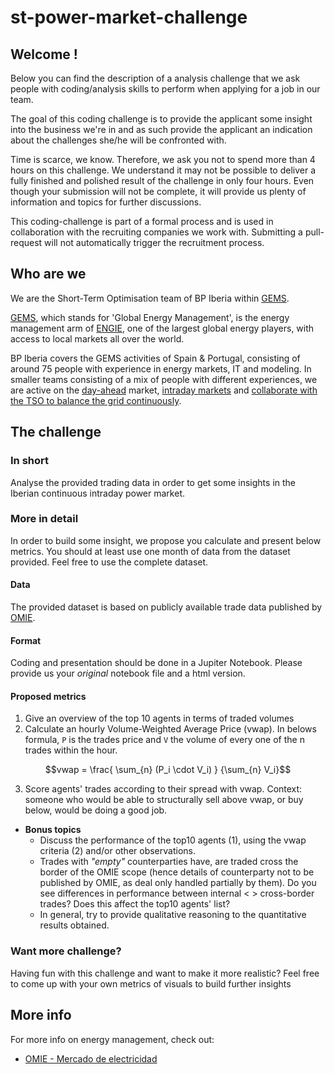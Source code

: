 # st-power-market-challenge

## Welcome !

Below you can find the description of a analysis challenge that we ask people with coding/analysis skills to perform when applying for a job in our team.

The goal of this coding challenge is to provide the applicant some insight into the business we're in and as such provide the applicant an indication about the challenges she/he will be confronted with. 

Time is scarce, we know. Therefore, we ask you not to spend more than 4 hours on this challenge. We understand it may not be possible to deliver a fully finished and polished result of the challenge in only four hours. Even though your submission will not be complete, it will provide us plenty of information and topics for further discussions.

This coding-challenge is part of a formal process and is used in collaboration with the recruiting companies we work with.  Submitting a pull-request will not automatically trigger the recruitment process.
## Who are we 

We are the Short-Term Optimisation team of BP Iberia within [GEMS](https://gems.engie.com/).

[GEMS](https://gems.engie.com/), which stands for 'Global Energy Management', is the energy management arm of [ENGIE](https://www.engie.com/), one of the largest global energy players, 
with access to local markets all over the world.  

BP Iberia covers the GEMS activities of Spain & Portugal, consisting of around 75 people with experience in energy markets, IT and modeling. In smaller teams consisting of a mix of people with different experiences, we are active on the [day-ahead](https://en.wikipedia.org/wiki/European_Power_Exchange#Day-ahead_markets) market, [intraday markets](https://en.wikipedia.org/wiki/European_Power_Exchange#Intraday_markets) and [collaborate with the TSO to balance the grid continuously](https://en.wikipedia.org/wiki/Transmission_system_operator#Electricity_market_operations).

## The challenge

### In short
Analyse the provided trading data in order to get some insights in the Iberian continuous intraday power market. 

### More in detail
In order to build some insight, we propose you calculate and present below metrics. You should at least use one month of data from the dataset provided. 
Feel free to use the complete dataset. 

#### Data
The provided dataset is based on publicly available trade data published by [OMIE](https://www.omie.es/es/file-access-list). 

#### Format
Coding and presentation should be done in a Jupiter Notebook. Please provide us your _original_ notebook file and a html version.

#### Proposed metrics
1. Give an overview of the top 10 agents in terms of traded volumes
2. Calculate an hourly Volume-Weighted Average Price (vwap). In belows formula, `P` is the trades price and `V` the volume of every one of the n trades within the hour. 
```math
vwap = \frac{ \sum_{n} (P_i \cdot V_i) } {\sum_{n} V_i}
```
3. Score agents' trades according to their spread with vwap. Context: someone who would be able to structurally sell above vwap, or buy below, would be doing a good job.  

* **Bonus topics**
  * Discuss the performance of the top10 agents (1), using the vwap criteria (2) and/or other observations. 
  * Trades with _"empty"_ counterparties have, are traded cross the border of the OMIE scope (hence details of counterparty not to be published by OMIE, as deal only handled partially by them). 
    Do you see differences in performance between internal < > cross-border trades? Does this affect the top10 agents' list?
  * In general, try to provide qualitative reasoning to the quantitative results obtained. 
  
### Want more challenge?

Having fun with this challenge and want to make it more realistic? Feel free to come up with your own metrics of visuals to build further insights 


## More info

For more info on energy management, check out:

 - [OMIE - Mercado de electricidad](https://www.omie.es/es/mercado-de-electricidad)
